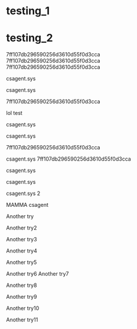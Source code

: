 # testing_1
# testing_2
7ff107db296590256d3610d55f0d3cca
7ff107db296590256d3610d55f0d3cca
7ff107db296590256d3610d55f0d3cca


csagent.sys


csagent.sys


7ff107db296590256d3610d55f0d3cca


lol test



csagent.sys


csagent.sys

7ff107db296590256d3610d55f0d3cca


csagent.sys
7ff107db296590256d3610d55f0d3cca

csagent.sys


csagent.sys


csagent.sys 2

MAMMA csagent

Another try

Another try2

Another try3

Another try4

Another try5

Another try6
Another try7

Another try8

Another try9

Another try10

Another try11
